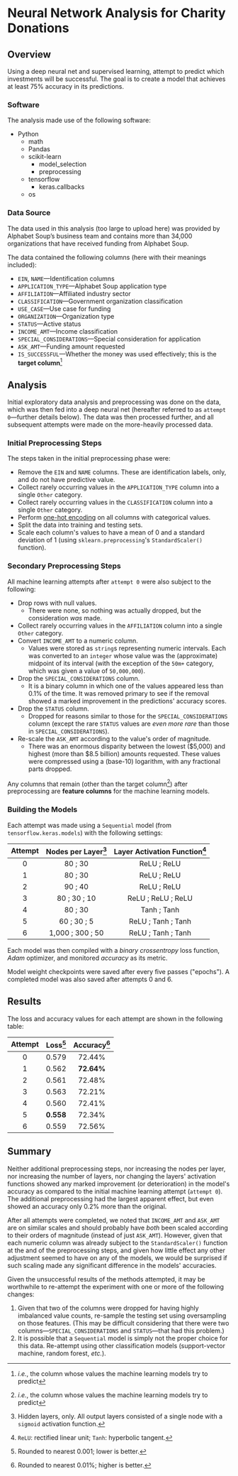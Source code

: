 # Neural Network Analysis for Charity Donations

## Overview

Using a deep neural net and supervised learning, attempt to predict which investments will be successful. The goal is to create a model that achieves at least 75% accuracy in its predictions.

### Software

The analysis made use of the following software:
- Python
  - math
  - Pandas
  - scikit-learn
    - model_selection
    - preprocessing
  - tensorflow
    - keras.callbacks
  - os

### Data Source

The data used in this analysis (too large to upload here) was provided by Alphabet Soup’s business team and contains more than 34,000 organizations that have received funding from Alphabet Soup.

The data contained the following columns (here with their meanings included):
- `EIN`, `NAME`—Identification columns
- `APPLICATION_TYPE`—Alphabet Soup application type
- `AFFILIATION`—Affiliated industry sector
- `CLASSIFICATION`—Government organization classification
- `USE_CASE`—Use case for funding
- `ORGANIZATION`—Organization type
- `STATUS`—Active status
- `INCOME_AMT`—Income classification
- `SPECIAL_CONSIDERATIONS`—Special consideration for application
- `ASK_AMT`—Funding amount requested
- `IS_SUCCESSFUL`—Whether the money was used effectively; this is the **target column**[^target]

[^target]: _i.e._, the column whose values the machine learning models try to predict

## Analysis

Initial exploratory data analysis and preprocessing was done on the data, which was then fed into a deep neural net (hereafter referred to as `attempt 0`—further details below). The data was then processed further, and all subsequent attempts were made on the more-heavily processed data.

### Initial Preprocessing Steps

The steps taken in the initial preprocessing phase were:
- Remove the `EIN` and `NAME` columns. These are identification labels, only, and do not have predictive value.
- Collect rarely occurring values in the `APPLICATION_TYPE` column into a single `Other` category.
- Collect rarely occurring values in the `CLASSIFICATION` column into a single `Other` category.
- Perform [one-hot encoding](https://hackernoon.com/what-is-one-hot-encoding-why-and-when-do-you-have-to-use-it-e3c6186d008f) on all columns with categorical values.
- Split the data into training and testing sets.
- Scale each column's values to have a mean of 0 and a standard deviation of 1 (using `sklearn.preprocessing`'s `StandardScaler()` function).

### Secondary Preprocessing Steps

All machine learning attempts after `attempt 0` were also subject to the following:
- Drop rows with null values.
  - There were none, so nothing was actually dropped, but the consideration _was_ made.
- Collect rarely occurring values in the `AFFILIATION` column into a single `Other` category.
- Convert `INCOME_AMT` to a numeric column.
  - Values were stored as `string`s representing numeric intervals. Each was converted to an `integer` whose value was the (approximate) midpoint of its interval (with the exception of the `50m+` category, which was given a value of `50,000,000`).
- Drop the `SPECIAL_CONSIDERATIONS` column.
  - It is a binary column in which one of the values appeared less than 0.1% of the time. It was removed primary to see if the removal showed a marked improvement in the predictions' accuracy scores.
- Drop the `STATUS` column.
  - Dropped for reasons similar to those for the `SPECIAL_CONSIDERATIONS` column (except the rare `STATUS` values are _even more rare_ than those in `SPECIAL_CONSIDERATIONS`).
- Re-scale the `ASK_AMT` according to the value's order of magnitude.
  - There was an enormous disparity between the lowest ($5,000) and highest (more than $8.5 billion) amounts requested. These values were compressed using a (base-10) logarithm, with any fractional parts dropped.

Any columns that remain (other than the target column[^target]) after preprocessing are **feature columns** for the machine learning models.

### Building the Models

Each attempt was made using a `Sequential` model (from `tensorflow.keras.models`) with the following settings:

| Attempt | Nodes per Layer[^nodes] | Layer Activation Function[^activation] |
| :-:     | :-:                     | :-:                                    |
|    0    | 80 ; 30                 | ReLU ; ReLU                            |
|    1    | 80 ; 30                 | ReLU ; ReLU                            |
|    2    | 90 ; 40                 | ReLU ; ReLU                            |
|    3    | 80 ; 30 ; 10            | ReLU ; ReLU ; ReLU                     |
|    4    | 80 ; 30                 | Tanh ; Tanh                            |
|    5    | 60 ; 30 ; 5             | ReLU ; Tanh ; Tanh                     |
|    6    | 1,000 ; 300 ; 50        | ReLU ; Tanh ; Tanh                     |

[^nodes]: Hidden layers, only. All output layers consisted of a single node with a `sigmoid` activation function.
[^activation]: `ReLU`: rectified linear unit; `Tanh`: hyperbolic tangent.

Each model was then compiled with a _binary crossentropy_ loss function, _Adam_ optimizer, and monitored _accuracy_ as its metric.

Model weight checkpoints were saved after every five passes ("epochs"). A completed model was also saved after attempts 0 and 6.

## Results

The loss and accuracy values for each attempt are shown in the following table:

| Attempt | Loss[^loss] | Accuracy[^accuracy] |
| :-:     | :-:         | :-:                 |
|    0    | 0.579       | 72.44%              |
|    1    | 0.562       | **72.64%**          |
|    2    | 0.561       | 72.48%              |
|    3    | 0.563       | 72.21%              |
|    4    | 0.560       | 72.41%              |
|    5    | **0.558**   | 72.34%              |
|    6    | 0.559       | 72.56%              |

[^loss]: Rounded to nearest 0.001; lower is better.
[^accuracy]: Rounded to nearest 0.01%; higher is better.

## Summary

Neither additional preprocessing steps, nor increasing the nodes per layer, nor increasing the number of layers, nor changing the layers' activation functions showed any marked improvement (or deterioration) in the model's accuracy as compared to the initial machine learning attempt (`attempt 0`). The additional preprocessing had the largest apparent effect, but even showed an accuracy only 0.2% more than the original.

After all attempts were completed, we noted that `INCOME_AMT` and `ASK_AMT` are on similar scales and should probably have _both_ been scaled according to their orders of magnitude (instead of just `ASK_AMT`). However, given that each numeric column was already subject to the `StandardScaler()` function at the and of the preprocessing steps, and given how little effect any other adjustment seemed to have on any of the models, we would be surprised if such scaling made any significant difference in the models' accuracies.

Given the unsuccessful results of the methods attempted, it may be worthwhile to re-attempt the experiment with one or more of the following changes:
1. Given that two of the columns were dropped for having highly imbalanced value counts, re-sample the testing set using oversampling on those features. (This may be difficult considering that there were two columns—`SPECIAL_CONSIDERATIONS` and `STATUS`—that had this problem.)
2. It is possible that a `Sequential` model is simply not the proper choice for this data. Re-attempt using other classification models (support-vector machine, random forest, _etc._).
